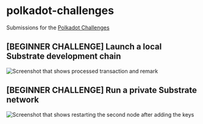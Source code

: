 # polkadot-challenges

Submissions for the [Polkadot Challenges](https://github.com/Polkadot-Network/hello-world-by-polkadot)

## [BEGINNER CHALLENGE] Launch a local Substrate development chain

![Screenshot that shows processed transaction and remark](https://i.imgur.com/4SyiLJn.png)

## [BEGINNER CHALLENGE] Run a private Substrate network

![Screenshot that shows restarting the second node after adding the keys](https://i.imgur.com/26V5v4l.png)

